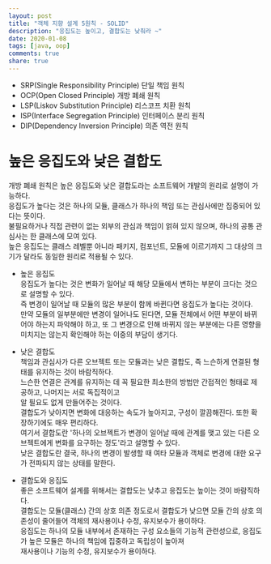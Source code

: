 ```yaml
---
layout: post
title: "객체 지향 설계 5원칙 - SOLID"
description: "응집도는 높이고, 결합도는 낮춰라 ~"
date: 2020-01-08
tags: [java, oop]
comments: true
share: true
---
```

   
- SRP(Single Responsibility Principle) 단일 책임 원칙   
- OCP(Open Closed Principle) 개방 폐쇄 원칙   
- LSP(Liskov Substitution Principle) 리스코프 치환 원칙   
- ISP(Interface Segregation Principle) 인터페이스 분리 원칙    
- DIP(Dependency Inversion Principle) 의존 역전 원칙   

# 높은 응집도와 낮은 결합도   
개방 폐쇄 원칙은 높은 응집도와 낮은 결합도라는 소프트웨어 개발의 원리로 설명이 가능하다.   
응집도가 높다는 것은 하나의 모듈, 클래스가 하나의 책임 또는 관심사에만 집중되어 있다는 뜻이다.    
불필요하거나 직접 관련이 없는 외부의 관심과 책임이 얽혀 있지 않으며, 하나의 공통 관심사는 한 클래스에 모여 있다.   
높은 응집도는 클래스 레벨뿐 아니라 패키지, 컴포넌트, 모듈에 이르기까지 그 대상의 크기가 달라도 동일한 원리로 적용될 수 있다.   

- 높은 응집도   
응집도가 높다는 것은 변화가 일어날 때 해당 모듈에서 변하는 부분이 크다는 것으로 설명할 수 있다.   
즉 변경이 일어날 때 모듈의 많은 부분이 함께 바뀐다면 응집도가 높다는 것이다.   
만약 모듈의 일부분에만 변경이 일어나도 된다면, 모듈 전체에서 어떤 부분이 바뀌어야 하는지 파악해야 하고, 
또 그 변경으로 인해 바뀌지 않는 부분에는 다른 영향을 미치지는 않는지 확인해야 하는 이중의 부담이 생기다.   

- 낮은 결합도   
책임과 관심사가 다른 오브젝트 또는 모듈과는 낮은 결합도, 즉 느슨하게 연결된 형태를 유지하는 것이 바람직하다.   
느슨한 연결은 관계를 유지하는 데 꼭 필요한 최소한의 방법만 간접적인 형태로 제공하고, 나머지는 서로 독집적이고   
알 필요도 없게 만들어주는 것이다.   
결합도가 낮아지면 변화에 대응하는 속도가 높아지고, 구성이 깔끔해진다. 또한 확장하기에도 매우 편리하다.   
여기서 결합도란 '하나의 오브젝트가 변경이 일어날 때에 관계를 맺고 있는 다른 오브젝트에게 변화를 요구하는 정도'라고 설명할 수 있다.   
낮은 결합도란 결국, 하나의 변경이 발생할 때 여타 모듈과 객체로 변경에 대한 요구가 전파되지 않는 상태를 말한다.   

- 결합도와 응집도   
좋은 소프트웨어 설계를 위해서는 결합도는 낮추고 응집도는 높이는 것이 바람직하다.   
결합도는 모듈(클래스) 간의 상호 의존 정도로서 결합도가 낮으면 모듈 간의 상호 의존성이 줄어들어 객체의 재사용이나 수정, 유지보수가 용이하다.   
응집도는 하나의 모듈 내부에서 존재하는 구성 요소들의 기능적 관련성으로, 응집도가 높은 모듈은 하나의 책임에 집중하고 독립성이 높아져   
재사용이나 기능의 수정, 유지보수가 용이하다.   

